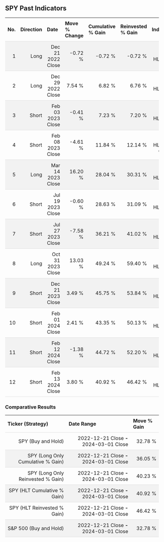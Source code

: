 
<style>
.hits {
            border-collapse: collapse;
            width: 100%;
        }
        .hits th, td {
            padding: 8px;
            border-bottom: 1px solid #ddd;
        }
        
        .hits td {text-align: right;}
        .hits th {text-align: left;}
        
        .hits tr:nth-child(even) {
            background-color: #f2f2f2;
        }
        
        .chartCol {
            width: 50%;
            float: left;
            padding: 20px;
        }  
</style>
    
<br>

## SPY Past Indicators

<table class="hits">
    <tr>
        <th>No.</th>
        <th>Direction</th>
        <th>Date</th>
        <th>Move % Change</th>
        <th>Cumulative % Gain</th>
        <th>Reinvested % Gain</th>
        <th>Indicator</th>
      </tr>
    <tr>
        <td>1</td>
        <td>Long</td>
        <td>Dec 21 2022 Close</td>
        <td>-0.72 %</td>
        <td>-0.72 %</td>
        <td>-0.72 %</td>
        <td>Long HLT 600</td>
    </tr>
    <tr>
        <td>2</td>
        <td>Long</td>
        <td>Dec 29 2022 Close</td>
        <td>7.54 %</td>
        <td>6.82 %</td>
        <td>6.76 %</td>
        <td>Long HLT 613</td>
    </tr>
    <tr>
        <td>3</td>
        <td>Short</td>
        <td>Feb 03 2023 Close</td>
        <td>-0.41 %</td>
        <td>7.23 %</td>
        <td>7.20 %</td>
        <td>Short HLT 650</td>
    </tr>
    <tr>
        <td>4</td>
        <td>Short</td>
        <td>Feb 08 2023 Close</td>
        <td>-4.61 %</td>
        <td>11.84 %</td>
        <td>12.14 %</td>
        <td>Short HLT 603 GOOG</td>
    </tr>
    <tr>
        <td>5</td>
        <td>Long</td>
        <td>Mar 14 2023 Close</td>
        <td>16.20 %</td>
        <td>28.04 %</td>
        <td>30.31 %</td>
        <td>Long HLT 600</td>
    </tr>
    <tr>
        <td>6</td>
        <td>Short</td>
        <td>Jul 19 2023 Close</td>
        <td>-0.60 %</td>
        <td>28.63 %</td>
        <td>31.09 %</td>
        <td>Short HLT 605</td>
    </tr>
    <tr>
        <td>7</td>
        <td>Short</td>
        <td>Jul 27 2023 Close</td>
        <td>-7.58 %</td>
        <td>36.21 %</td>
        <td>41.02 %</td>
        <td>Short HLT 613</td>
    </tr>
    <tr>
        <td>8</td>
        <td>Long</td>
        <td>Oct 31 2023 Close</td>
        <td>13.03 %</td>
        <td>49.24 %</td>
        <td>59.40 %</td>
        <td>Long HLT 108</td>
    </tr>
    <tr>
        <td>9</td>
        <td>Short</td>
        <td>Dec 21 2023 Close</td>
        <td>3.49 %</td>
        <td>45.75 %</td>
        <td>53.84 %</td>
        <td>Short HLT 648</td>
    </tr>
    <tr>
        <td>10</td>
        <td>Short</td>
        <td>Feb 01 2024 Close</td>
        <td>2.41 %</td>
        <td>43.35 %</td>
        <td>50.13 %</td>
        <td>Short HLT 648</td>
    </tr>
    <tr>
        <td>11</td>
        <td>Short</td>
        <td>Feb 12 2024 Close</td>
        <td>-1.38 %</td>
        <td>44.72 %</td>
        <td>52.20 %</td>
        <td>Short HLT 605</td>
    </tr>
    <tr>
        <td>12</td>
        <td>Short</td>
        <td>Feb 13 2024 Close</td>
        <td>3.80 %</td>
        <td>40.92 %</td>
        <td>46.42 %</td>
        <td>Short HLT 613</td>
    </tr>
    
</table>

### Comparative Results

<table class="hits">
    <thead>
        <th>Ticker (Strategy)</th>
        <th>Date Range</th>
        <th>Move % Gain</th>
    </thead>
    <tbody>
        <tr>
            <td>SPY (Buy and Hold)</td>
            <td>2022-12-21 Close <b>-</b> 2024-03-01 Close</td>
            <td>32.78 %</td>
        </tr>
        <tr>
            <td>SPY (Long Only Cumulative % Gain)</td>
            <td>2022-12-21 Close <b>-</b> 2024-03-01 Close</td>
            <td>36.05 %</td>
        </tr>
        <tr>
            <td>SPY (Long Only Reinvested % Gain)</td>
            <td>2022-12-21 Close <b>-</b> 2024-03-01 Close</td>
            <td>40.23 %</td>
        </tr>
        <tr>
            <td>SPY (HLT Cumulative % Gain)</td>
            <td>2022-12-21 Close <b>-</b> 2024-03-01 Close</td>
            <td>40.92 %</td>
        </tr>
        <tr>
            <td>SPY (HLT Reinvested % Gain)</td>
            <td>2022-12-21 Close <b>-</b> 2024-03-01 Close</td>
            <td>46.42 %</td>
        </tr>
        <tr>
            <td>S&P 500 (Buy and Hold)</td>
            <td>2022-12-21 Close <b>-</b> 2024-03-01 Close</td>
            <td>32.78 %</td>
        </tr>
    </tbody>
</table>
<br>
<br>